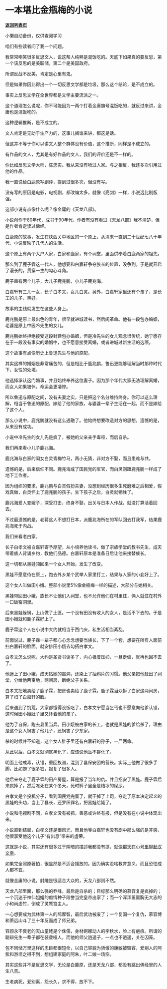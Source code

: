 # 一本堪比金瓶梅的小说

[**返回列表页**](/gzh/记忆承载3)

小懒自动备份，仅供查阅学习

咱们有些读者问了我一个问题。  

  

我常常嘲笑很多反思文人，说这帮人纯粹是混饭吃的。天底下如果真的要反思，第一个该反思的是美联储，第二个是美国政府。

  

所谓反战不反美，肯定是心里有鬼。  

  

但是如果你因此得出一个一切反思文学都是垃圾，那么这个结论，是不成立的。  

  

事实上反思文学在全世界都是文学主要流派之一。  

  

这个道理怎么说呢，你不可能因为一两个打着金庸旗号混饭吃的，就反过来讲，金庸也是混饭吃的。

  

这种逻辑推断，是不成立的。  

  

文人肯定是无助于生产力的，这事儿搁谁来讲，都这是话。

  

但这并不等于你可以讲文人整个群体没有价值，这个推断，同样是不成立的。

  

有作品的文人，尤其是有好作品的文人，我们的评价还是不一样的。  

  

你比如反思文学大师，陈忠实。我从来没有喷过人家。与之相反，我还多次引用过他的作品。

  

我一直说给白鹿原写剧评，提到过很多次，但没有写。  

  

没有写的原因是电影，电视剧，都改编太多，就像《亮剑》一样，小说远比剧版强。

  

这部小说有点像什么呢？像金庸的《天龙八部》。  

  

小说创作于80年代，成书于90年代，作者有没有看过《天龙八部》我不清楚，但是作者肯定读过佛经。

  

白鹿原的故事，发生在陕西关中地区的一个原上，从清末一直到二十世纪七八十年代，小说反映了几代人的生活。

  

这个原上有两个大户人家，白家和鹿家，有个祠堂，里面供奉着白鹿两家的祖先。  

  

那么到了鹿子霖这一代人，他想要和白嘉轩争夺族长的位置，没争到。于是就开启了漫长的，贯穿一生的勾心斗角。  

  

鹿子霖有两个儿子，大儿子鹿兆鹏，小儿子鹿兆海。

白嘉轩有三儿一女，长子白孝文，女儿白灵。另外，白嘉轩家里还有个孩子，是长工的儿子，黑娃。

  

故事的主线就发生在这些人身上。  

  

鹿兆鹏是原上最出色的青年，很早就进城读书，然后闹革命。他有一段包办婚姻，老婆是原上中医冷先生的女儿。

  

鹿兆鹏始终拒绝接受这段封建包办婚姻，但是冷先生的女儿观念很传统，她宁愿存在于一段没有事实的婚姻中，也不愿意接受离婚，或者进城过新生活的选项。

  

这个故事有点像历史上鲁迅先生与他的原配。  

  

其实这样的婚姻是非常痛苦的，但是相比于鹿兆鹏，鲁迅更能够理解当时那种时代下，女性的处境。

  

他选择承认这门婚事，并且始终奉养这位妻子。因为那个年代大家无法理解离婚，而女人如果被休，命运会更凄惨。  

  

所以鲁迅与原配之间，没有夫妻之实，只是把这个名分维持终身。你可以这么理解，相当于鲁迅的原配，嫁给了他的家族，与婆婆一辈子生活在一起，而不是嫁给了这个人。

  

那么小说中，鹿兆鹏就没有这么通融了。他始终想要改造对方的思想，遗憾的是，从来没有成功。

  

小说中冷先生的女儿先是疯了，被她的父亲亲手毒哑，而后自杀。

  

我们再来看小儿子鹿兆海。

  

鹿兆海与白家的闺女白灵青梅竹马，两小无猜，非对方不娶，而且患难与共。

  

遗憾的是，后来信仰不同。鹿兆海成了国民党的军官，而白灵则跟鹿兆鹏一样成了地下工作者。

  

因为组织的要求，鹿兆鹏与白灵假扮夫妻，没想到经历很多生死磨难之后相爱，假戏真做，白灵怀上了鹿兆鹏的孩子。生下孩子之后，白灵就牺牲了。

  

鹿兆海爱人变嫂子，深受打击，终身不娶，出关与日本人作战，就没打算活着回去。

  

不过最遗憾的是，老蒋这人不想打日本，派鹿兆海所在的军队回去打我军，结果鹿兆海死于内战。

  

我们来看老白家。  

  

长子白孝文被白嘉轩寄予厚望，从小培养他读书，做了宗族学堂的教书先生，成天带着族人背诵乡约，教他们品德。白嘉轩原本是准备日后让他来接替族长。  

  

这一切都从黑娃领回来一个女人开始，发生了改变。

  

黑娃不愿意待在原上，跑去外乡某个武举人家里打工，结果与人家的小妾好上了。

  

这个女人叫做田小娥。整部小说里5%像金瓶梅一样的描述，大部分与她相关。  

  

黑娃带回田小娥，族长不让他们入祠堂，也不允许他们在村里住，俩人就住在村外一口破窑洞里。

  

后来黑娃躲祸，上山做了土匪。一个没有田没有收入的女人，是活不下去的。于是田小娥就和鹿子霖好上了。

  

鹿子霖这个人在小说中大约就相当于西门庆，私生活相当紊乱。

  

前面说过，鹿子霖一辈子都心心念念想要当族长，下了一个套，想要在所有人面前扫白嘉轩的脸面。就安排田小娥去勾搭白孝文。

  

白孝文怎么说呢，大约是圣贤书读多了，内心极度压抑，一旦走偏，就再也回不去了。

  

他迷上了田小娥，成天钻她的窑洞，还染上了抽鸦片的习惯。他父亲把他赶出了祠堂，分给他两亩地，两间房，断绝父子关系。

  

白孝文把地卖给了鹿子霖，把房也卖给了鹿子霖。鹿子霖当众拆了白家这两间房，算了扫了白嘉轩的脸。

  

后来遇到了饥荒，大家都饿得没饭吃了，白孝文宁愿当乞丐也不愿意向他爹认错，这时候田小娥肚子里又怀着他的孩子。

  

他为了自保，跑去县里当兵。田小娥被白家的长工，也就是黑娃的爹给杀了，理由是这个女人祸害了他儿子，还祸害了少东家。

  

杀的时候并不知道，这个女人肚子里还有白嘉轩的孙子，一尸两命。  

  

从此以后，白孝文就彻底黑化了，应该说他岳不群化了。

  

明面上他戒毒，认错，重回族谱，混到了县保安团的营长。实际上他做了很多手脚，比如捞了很多钱，报复了很多人。

  

他后来夺走了鹿子霖的田产房屋，算是报了当年的仇。并且招安了黑娃。鹿子霖后来疯掉了，然后冻死在某个冬天，死时裤子里全是结冰的屎尿。

  

白孝文是个投机分子，看到国民党完蛋了，就干掉了上司，夺走了原本决定起义的黑娃的头功，当上了县长，还罗织罪名，把黑娃给毙了。

  

小说和电视剧不同，白孝文没有被抓，善恶或许终有报，但是没有在小说中体现出来。

  

小说直到结局，白孝文还是很风光，而且他爹白嘉轩也没有剧中那么强的是非感，他很享受他这个儿子“有出息”带来的虚荣。

  

这就是小说，其实还有很多过于阴暗的描述我都没有提，[就像那天在小号里聊起汉文帝](http://mp.weixin.qq.com/s?__biz=MzU3NDc5Nzc0NQ==&mid=2247515069&idx=1&sn=6306550c82af8fdfce866bc327d3b4af&chksm=fd2e1963ca59907554cfd2422862abdd496e534975abc0f6f614a6dab41f83b2927e1b06f3bf&scene=21#wechat_redirect)。

  

如果完全照原著拍，很显然是不适合播放的。因为确实没啥教育意义，而且恐怕成人都不宜。

  

就像金庸的小说，射雕是很适合大众的，天龙八部则不然。  

  

天龙八部里面，那么强的乔峰，最后是自杀的；目标那么明确的慕容复是疯掉的；一个沉迷于神仙姐姐的痴情种子段誉当完皇帝出家了；而一个浑浑噩噩胸无大志的小和尚虚竹，倒成了灵鹫宫主人。

  

一心想要成为武林第一人的鸠摩智，最后武功被废了；一个复国一个复仇，慕容博和萧远山斗了三十年反而成了师兄弟。

  

容颜永不衰老的天山童姥是个侏儒，身材婀娜动人的李秋水，脸上有疤痕。所谓的聪辩先生一辈子都在装聋哑人，而他的师父逍遥子，一点也不逍遥，关在囚笼。

  

包不同储万里这样的忠臣都很短命，以自己容貌为骄傲的康敏被毁容，爱别人的阿紫和游坦之得不到，想组建家庭的阿朱，叶二娘一场空。

  

其实这些并不是反思文学，无论是白鹿原，还是天龙八部，都没有跳出佛经里的人生八苦。

  

生老病死，爱别离，怨长久，求不得，放不下。

